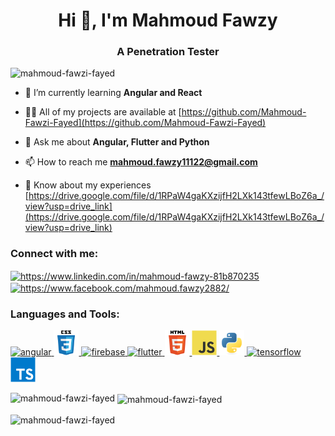 <h1 align="center">Hi 👋, I'm Mahmoud Fawzy</h1>
<h3 align="center">A Penetration Tester</h3>

<p align="left"> <img src="https://komarev.com/ghpvc/?username=mahmoud-fawzi-fayed&label=Profile%20views&color=0e75b6&style=flat" alt="mahmoud-fawzi-fayed" /> </p>

- 🌱 I’m currently learning **Angular and React**

- 👨‍💻 All of my projects are available at [https://github.com/Mahmoud-Fawzi-Fayed](https://github.com/Mahmoud-Fawzi-Fayed)

- 💬 Ask me about **Angular, Flutter and Python**

- 📫 How to reach me **mahmoud.fawzy11122@gmail.com**

- 📄 Know about my experiences [https://drive.google.com/file/d/1RPaW4gaKXzijfH2LXk143tfewLBoZ6a_/view?usp=drive_link](https://drive.google.com/file/d/1RPaW4gaKXzijfH2LXk143tfewLBoZ6a_/view?usp=drive_link)

<h3 align="left">Connect with me:</h3>
<p align="left">
<a href="https://linkedin.com/in/mahmoud-fawzy-81b870235" target="blank"><img align="center" src="https://raw.githubusercontent.com/rahuldkjain/github-profile-readme-generator/master/src/images/icons/Social/linked-in-alt.svg" alt="https://www.linkedin.com/in/mahmoud-fawzy-81b870235" height="30" width="40" /></a>
<a href="https://fb.com/mahmoud.fawzy2882/" target="blank"><img align="center" src="https://raw.githubusercontent.com/rahuldkjain/github-profile-readme-generator/master/src/images/icons/Social/facebook.svg" alt="https://www.facebook.com/mahmoud.fawzy2882/" height="30" width="40" /></a>
</p>

<h3 align="left">Languages and Tools:</h3>
<p align="left"> <a href="https://angular.io" target="_blank" rel="noreferrer"> <img src="https://angular.io/assets/images/logos/angular/angular.svg" alt="angular" width="40" height="40"/> </a> <a href="https://www.w3schools.com/css/" target="_blank" rel="noreferrer"> <img src="https://raw.githubusercontent.com/devicons/devicon/master/icons/css3/css3-original-wordmark.svg" alt="css3" width="40" height="40"/> </a> <a href="https://firebase.google.com/" target="_blank" rel="noreferrer"> <img src="https://www.vectorlogo.zone/logos/firebase/firebase-icon.svg" alt="firebase" width="40" height="40"/> </a> <a href="https://flutter.dev" target="_blank" rel="noreferrer"> <img src="https://www.vectorlogo.zone/logos/flutterio/flutterio-icon.svg" alt="flutter" width="40" height="40"/> </a> <a href="https://www.w3.org/html/" target="_blank" rel="noreferrer"> <img src="https://raw.githubusercontent.com/devicons/devicon/master/icons/html5/html5-original-wordmark.svg" alt="html5" width="40" height="40"/> </a> <a href="https://developer.mozilla.org/en-US/docs/Web/JavaScript" target="_blank" rel="noreferrer"> <img src="https://raw.githubusercontent.com/devicons/devicon/master/icons/javascript/javascript-original.svg" alt="javascript" width="40" height="40"/> </a> <a href="https://www.python.org" target="_blank" rel="noreferrer"> <img src="https://raw.githubusercontent.com/devicons/devicon/master/icons/python/python-original.svg" alt="python" width="40" height="40"/> </a> <a href="https://www.tensorflow.org" target="_blank" rel="noreferrer"> <img src="https://www.vectorlogo.zone/logos/tensorflow/tensorflow-icon.svg" alt="tensorflow" width="40" height="40"/> </a> <a href="https://www.typescriptlang.org/" target="_blank" rel="noreferrer"> <img src="https://raw.githubusercontent.com/devicons/devicon/master/icons/typescript/typescript-original.svg" alt="typescript" width="40" height="40"/> </a> </p>

<p><img align="left" src="https://github-readme-stats.vercel.app/api/top-langs?username=mahmoud-fawzi-fayed&show_icons=true&locale=en&layout=compact" alt="mahmoud-fawzi-fayed" /></p>

<p>&nbsp;<img align="center" src="https://github-readme-stats.vercel.app/api?username=mahmoud-fawzi-fayed&show_icons=true&locale=en" alt="mahmoud-fawzi-fayed" /></p>

<p><img align="center" src="https://github-readme-streak-stats.herokuapp.com/?user=mahmoud-fawzi-fayed&" alt="mahmoud-fawzi-fayed" /></p>
